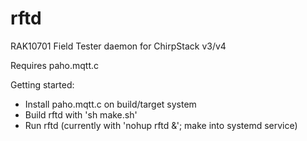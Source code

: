 # rftd
RAK10701 Field Tester daemon for ChirpStack v3/v4

Requires paho.mqtt.c

Getting started:

- Install paho.mqtt.c on build/target system
- Build rftd with 'sh make.sh'
- Run rftd (currently with 'nohup rftd &'; make into systemd service)

